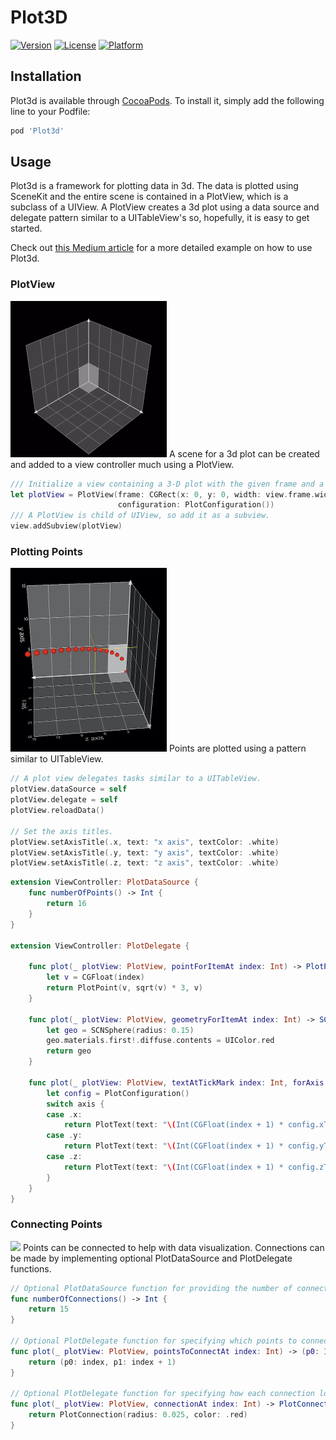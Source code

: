 # Plot3D

[![Version](https://img.shields.io/cocoapods/v/ScrollCounter.svg?style=flat)](https://cocoapods.org/pods/Plot3d)
[![License](https://img.shields.io/cocoapods/l/ScrollCounter.svg?style=flat)](https://cocoapods.org/pods/Plot3d)
[![Platform](https://img.shields.io/cocoapods/p/ScrollCounter.svg?style=flat)](https://cocoapods.org/pods/Plot3d)

## Installation
Plot3d is available through [CocoaPods](https://cocoapods.org). To install
it, simply add the following line to your Podfile:
```ruby
pod 'Plot3d'
```

## Usage
Plot3d is a framework for plotting data in 3d.  The data is plotted using SceneKit and the entire scene is contained in a PlotView, which is a subclass of a UIView.  A PlotView creates a 3d plot using a data source and delegate pattern similar to a UITableView's so, hopefully, it is easy to get started.

Check out [this Medium article](https://medium.com/better-programming/create-3d-graphs-on-ios-with-plot3d-22f2237dbcc1) for a more detailed example on how to use Plot3d.

### PlotView
<img src="https://github.com/stokatyan/ReadMeMedia/blob/master/Plot3d/PlotView-0.gif"/>
A scene for a 3d plot can be created and added to a view controller much using a PlotView.

```swift
/// Initialize a view containing a 3-D plot with the given frame and a default configuration.
let plotView = PlotView(frame: CGRect(x: 0, y: 0, width: view.frame.width, height: view.frame.height),
                        configuration: PlotConfiguration())
/// A PlotView is child of UIView, so add it as a subview.
view.addSubview(plotView)
```

### Plotting Points
<img src="https://github.com/stokatyan/ReadMeMedia/blob/master/Plot3d/PlotView-1.jpeg" width="250" height="294"/>
Points are plotted using a pattern similar to UITableView.

```swift
// A plot view delegates tasks similar to a UITableView.
plotView.dataSource = self
plotView.delegate = self
plotView.reloadData()

// Set the axis titles.
plotView.setAxisTitle(.x, text: "x axis", textColor: .white)
plotView.setAxisTitle(.y, text: "y axis", textColor: .white)
plotView.setAxisTitle(.z, text: "z axis", textColor: .white)
```
```swift
extension ViewController: PlotDataSource {
    func numberOfPoints() -> Int {
        return 16
    }
}

extension ViewController: PlotDelegate {

    func plot(_ plotView: PlotView, pointForItemAt index: Int) -> PlotPoint {
        let v = CGFloat(index)
        return PlotPoint(v, sqrt(v) * 3, v)
    }

    func plot(_ plotView: PlotView, geometryForItemAt index: Int) -> SCNGeometry? {
        let geo = SCNSphere(radius: 0.15)
        geo.materials.first!.diffuse.contents = UIColor.red
        return geo
    }

    func plot(_ plotView: PlotView, textAtTickMark index: Int, forAxis axis: PlotAxis) -> PlotText? {
        let config = PlotConfiguration()
        switch axis {
        case .x:
            return PlotText(text: "\(Int(CGFloat(index + 1) * config.xTickInterval))", fontSize: 0.3, offset: 0.25)
        case .y:
            return PlotText(text: "\(Int(CGFloat(index + 1) * config.yTickInterval))", fontSize: 0.3, offset: 0.1)
        case .z:
            return PlotText(text: "\(Int(CGFloat(index + 1) * config.zTickInterval))", fontSize: 0.3, offset: 0.25)
        }
    }
}
```

### Connecting Points
<img src="https://github.com/stokatyan/ReadMeMedia/blob/master/Plot3d/PlotView-2.gif"/>
Points can be connected to help with data visualization.  Connections can be made by implementing optional PlotDataSource and PlotDelegate functions.

```swift
// Optional PlotDataSource function for providing the number of connections to make.
func numberOfConnections() -> Int {
    return 15
}

// Optional PlotDelegate function for specifying which points to connect.
func plot(_ plotView: PlotView, pointsToConnectAt index: Int) -> (p0: Int, p1: Int)? {
    return (p0: index, p1: index + 1)
}

// Optional PlotDelegate function for specifying how each connection looks.
func plot(_ plotView: PlotView, connectionAt index: Int) -> PlotConnection? {
    return PlotConnection(radius: 0.025, color: .red)
}
```

